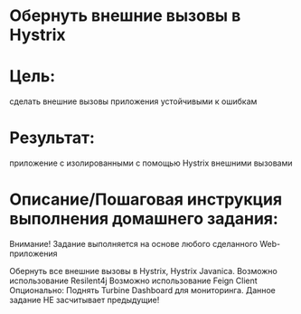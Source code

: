 # Обернуть внешние вызовы в Hystrix

# Цель:

сделать внешние вызовы приложения устойчивыми к ошибкам

# Результат:

приложение с изолированными с помощью Hystrix внешними вызовами
# Описание/Пошаговая инструкция выполнения домашнего задания:

Внимание! Задание выполняется на основе любого сделанного Web-приложения

Обернуть все внешние вызовы в Hystrix, Hystrix Javanica.
Возможно использование Resilent4j
Возможно использование Feign Client
Опционально: Поднять Turbine Dashboard для мониторинга.
Данное задание НЕ засчитывает предыдущие!